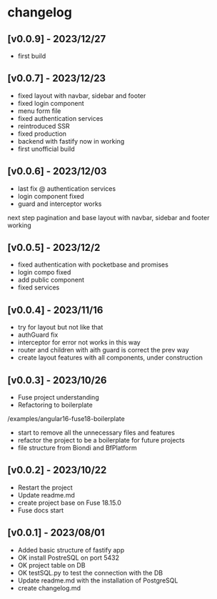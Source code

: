# changelog

## [v0.0.9] - 2023/12/27
- first build

## [v0.0.7] - 2023/12/23
- fixed layout with navbar, sidebar and footer
- fixed login component
- menu form file
- fixed authentication services
- reintroduced SSR
- fixed production
- backend with fastify now in working
- first unofficial build

## [v0.0.6] - 2023/12/03
- last fix @ authentication services
- login component fixed
- guard and interceptor works

next step pagination and base layout with navbar, sidebar and footer working

## [v0.0.5] - 2023/12/2

- fixed authentication with pocketbase and promises
- login compo fixed
- add public component
- fixed services

## [v0.0.4] - 2023/11/16

- try for layout but not like that
- authGuard fix
- interceptor for error not works in this way
- router and children with aith guard is correct the prev way
- create layout features with all components, under construction

## [v0.0.3] - 2023/10/26

- Fuse project understanding
- Refactoring to boilerplate

/examples/angular16-fuse18-boilerplate

- start to remove all the unnecessary files and features
- refactor the project to be a boilerplate for future projects
- file structure from Biondi and BfPlatform

## [v0.0.2] - 2023/10/22

- Restart the project
- Update readme.md
- create project base on Fuse 18.15.0
- Fuse docs start


## [v0.0.1] - 2023/08/01

- Added basic structure of fastify app
- OK install PostreSQL on port 5432
- OK project table on DB 
- OK testSQL.py to test the connection with the DB
- Update readme.md with the installation of PostgreSQL
- create changelog.md
